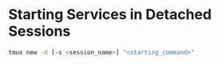 # Starting Services in Detached Sessions
```bash
tmux new -d [-s <session_name>] "<starting_command>"
```

